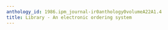 ```yaml
---
anthology_id: 1986.ipm_journal-ir0anthology0volumeA22A1.4
title: Library - An electronic ordering system
---
```

